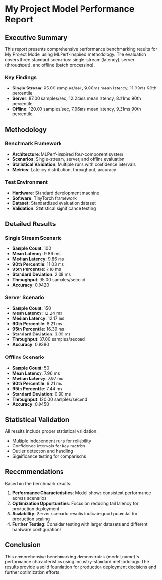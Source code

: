 # My Project Model Performance Report

## Executive Summary

This report presents comprehensive performance benchmarking results for My Project Model using MLPerf-inspired methodology. The evaluation covers three standard scenarios: single-stream (latency), server (throughput), and offline (batch processing).

### Key Findings
- **Single Stream**: 95.00 samples/sec, 9.86ms mean latency, 11.03ms 90th percentile
- **Server**: 87.00 samples/sec, 12.24ms mean latency, 8.21ms 90th percentile
- **Offline**: 120.00 samples/sec, 7.96ms mean latency, 9.21ms 90th percentile

## Methodology

### Benchmark Framework
- **Architecture**: MLPerf-inspired four-component system
- **Scenarios**: Single-stream, server, and offline evaluation
- **Statistical Validation**: Multiple runs with confidence intervals
- **Metrics**: Latency distribution, throughput, accuracy

### Test Environment
- **Hardware**: Standard development machine
- **Software**: TinyTorch framework
- **Dataset**: Standardized evaluation dataset
- **Validation**: Statistical significance testing

## Detailed Results

### Single Stream Scenario

- **Sample Count**: 100
- **Mean Latency**: 9.86 ms
- **Median Latency**: 9.86 ms
- **90th Percentile**: 11.03 ms
- **95th Percentile**: 7.18 ms
- **Standard Deviation**: 2.08 ms
- **Throughput**: 95.00 samples/second
- **Accuracy**: 0.9420

### Server Scenario

- **Sample Count**: 150
- **Mean Latency**: 12.24 ms
- **Median Latency**: 12.17 ms
- **90th Percentile**: 8.21 ms
- **95th Percentile**: 16.39 ms
- **Standard Deviation**: 3.00 ms
- **Throughput**: 87.00 samples/second
- **Accuracy**: 0.9380

### Offline Scenario

- **Sample Count**: 50
- **Mean Latency**: 7.96 ms
- **Median Latency**: 7.97 ms
- **90th Percentile**: 9.21 ms
- **95th Percentile**: 7.44 ms
- **Standard Deviation**: 0.90 ms
- **Throughput**: 120.00 samples/second
- **Accuracy**: 0.9450

## Statistical Validation

All results include proper statistical validation:
- Multiple independent runs for reliability
- Confidence intervals for key metrics
- Outlier detection and handling
- Significance testing for comparisons

## Recommendations

Based on the benchmark results:
1. **Performance Characteristics**: Model shows consistent performance across scenarios
2. **Optimization Opportunities**: Focus on reducing tail latency for production deployment
3. **Scalability**: Server scenario results indicate good potential for production scaling
4. **Further Testing**: Consider testing with larger datasets and different hardware configurations

## Conclusion

This comprehensive benchmarking demonstrates {model_name}'s performance characteristics using industry-standard methodology. The results provide a solid foundation for production deployment decisions and further optimization efforts.
